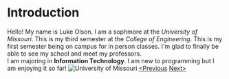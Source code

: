 # Introduction

Hello! My name is Luke Olson. I am a sophmore at the _University of Missouri_. This is my third semester at the _College of Engineering_. This is my first semester being on campus
for in person classes. I'm glad to finally be able to see my school and meet my professors.  
I am majoring in **Information Technology**. I am new to programming but I am enjoying it so far!
![University of Missouri](https://th.bing.com/th/id/R.31371446c774976f092b80a995f1e733?rik=tJ4qLQEeiO5rJA&riu=http%3a%2f%2fpics4.city-data.com%2fcpicv%2fvfiles4537.jpg&ehk=azvNMSqrdj59UGRbN505bVO%2bCP%2fHMRKht0ZM8UFLlLo%3d&risl=&pid=ImgRaw&r=0&sres=1&sresct=1)
[<Previous](README.md) [Next>](Schedule.md)
